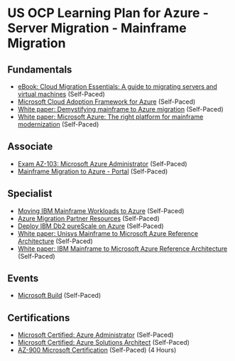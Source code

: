 # US OCP Learning Plan for Azure - Server Migration - Mainframe Migration

## Fundamentals

* [eBook: Cloud Migration Essentials: A guide to migrating servers and virtual machines](https://azure.microsoft.com/en-us/resources/cloud-migration-essentials-e-book/) (Self-Paced)
* [Microsoft Cloud Adoption Framework for Azure](https://docs.microsoft.com/en-us/learn/modules/microsoft-cloud-adoption-framework-for-azure/) (Self-Paced)
* [White paper: Demystifying mainframe to Azure migration](https://azure.microsoft.com/en-us/resources/demystifying-mainframe-to-azure-migration/) (Self-Paced)
* [White paper: Microsoft Azure: The right platform for mainframe modernization](https://www.infosys.com/services/modernization/breathe-new-life-mainframes.html) (Self-Paced)

## Associate

* [Exam AZ-103: Microsoft Azure Administrator](https://docs.microsoft.com/en-us/learn/certifications/exams/az-103) (Self-Paced)
* [Mainframe Migration to Azure - Portal](https://docs.microsoft.com/en-us/archive/blogs/azurecat/mainframe-migration-to-azure-portal) (Self-Paced)

## Specialist

* [Moving IBM Mainframe Workloads to Azure](https://www.microfocus.com/en-us/assets/application-modernization-and-connectivity/moving-ibm-mainframe-workloads-to-azure) (Self-Paced)
* [Azure Migration Partner Resources](https://partner.microsoft.com/en-us/asset/collection/azure-migration-campaign#/) (Self-Paced)
* [Deploy IBM Db2 pureScale on Azure](https://azure.microsoft.com/en-us/resources/deploy-ibm-db2-purescale-on-azure/) (Self-Paced)
* [White paper: Unisys Mainframe to Microsoft Azure Reference Architecture](https://www.astadia.com/whitepaper/unisys-mainframe-to-microsoft-azure) (Self-Paced)
* [White paper: IBM Mainframe to Microsoft Azure Reference Architecture](https://www.astadia.com/whitepaper/ibm-mainframe-to-microsoft-azure) (Self-Paced)

## Events

* [Microsoft Build](https://www.microsoft.com/en-us/build) (Self-Paced)

## Certifications

* [Microsoft Certified: Azure Administrator](https://docs.microsoft.com/en-us/learn/certifications/azure-administrator) (Self-Paced)
* [Microsoft Certified: Azure Solutions Architect](https://docs.microsoft.com/en-us/learn/certifications/azure-solutions-architect) (Self-Paced)
* [AZ-900 Microsoft Certification](https://docs.microsoft.com/en-us/learn/certifications/exams/az-900) (Self-Paced) (4 Hours)
